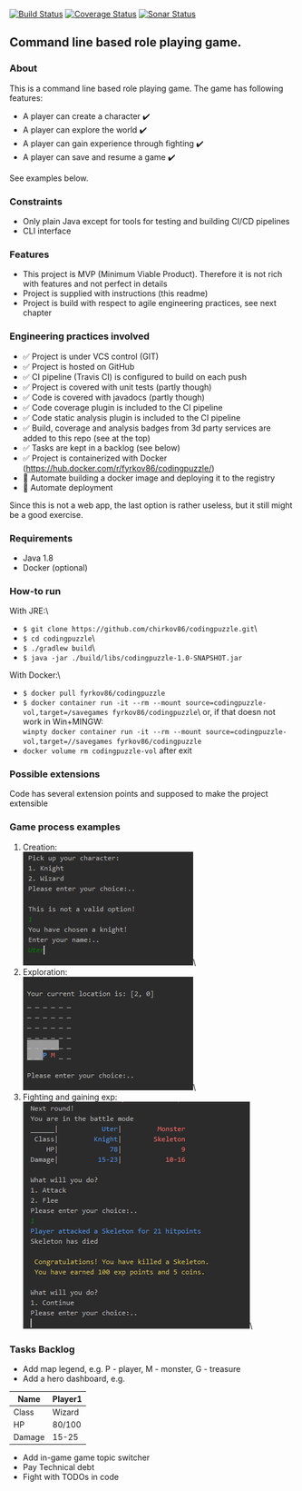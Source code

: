[![Build Status](https://travis-ci.org/chirkov86/codingpuzzle.svg?branch=master)](https://travis-ci.org/chirkov86/codingpuzzle)
[![Coverage Status](https://codecov.io/gh/chirkov86/codingpuzzle/branch/master/graph/badge.svg)](https://codecov.io/gh/chirkov86/codingpuzzle)
[![Sonar Status](https://sonarcloud.io/api/project_badges/measure?project=chirkov86_codingpuzzle&metric=alert_status)](https://sonarcloud.io/dashboard?id=chirkov86_codingpuzzle)

## Command line based role playing game.

### About
This is a command line based role playing game.
The game has following features:
- A player can create a character :heavy_check_mark:
- A player can explore the world :heavy_check_mark:
- A player can gain experience through fighting :heavy_check_mark:
- A player can save and resume a game :heavy_check_mark:

See examples below.

### Constraints
- Only plain Java except for tools for testing and building CI/CD pipelines
- CLI interface

### Features
- This project is MVP (Minimum Viable Product). Therefore it is not rich with features and not perfect in details
- Project is supplied with instructions (this readme) 
- Project is build with respect to agile engineering practices, see next chapter

### Engineering practices involved
- :white_check_mark: Project is under VCS control (GIT)
- :white_check_mark: Project is hosted on GitHub
- :white_check_mark: CI pipeline (Travis CI) is configured to build on each push
- :white_check_mark: Project is covered with unit tests (partly though)
- :white_check_mark: Code is covered with javadocs (partly though)
- :white_check_mark: Code coverage plugin is included to the CI pipeline
- :white_check_mark: Code static analysis plugin is included to the CI pipeline
- :white_check_mark: Build, coverage and analysis badges from 3d party services are added to this repo (see at the top)
- :white_check_mark: Tasks are kept in a backlog (see below)
- :white_check_mark: Project is containerized with Docker (https://hub.docker.com/r/fyrkov86/codingpuzzle/)
- :black_square_button: Automate building a docker image and deploying it to the registry
- :black_square_button: Automate deployment

Since this is not a web app, the last option is rather useless, but it still might be a good exercise.

### Requirements
- Java 1.8
- Docker (optional)

### How-to run
With JRE:\
- `$ git clone https://github.com/chirkov86/codingpuzzle.git`\
- `$ cd codingpuzzle`\
- `$ ./gradlew build`\
- `$ java -jar ./build/libs/codingpuzzle-1.0-SNAPSHOT.jar`

With Docker:\
- `$ docker pull fyrkov86/codingpuzzle`
- `$ docker container run -it --rm --mount source=codingpuzzle-vol,target=/savegames fyrkov86/codingpuzzle`\ 
or, if that doesn not work in Win+MINGW:\
`winpty docker container run -it --rm --mount source=codingpuzzle-vol,target=//savegames fyrkov86/codingpuzzle`
- `docker volume rm codingpuzzle-vol` after exit

### Possible extensions
Code has several extension points and supposed to make the project extensible

### Game process examples 
1. Creation:\
![Creation](images/Creation.png)\
2. Exploration:\
![Creation](images/Exploration.png)\
3. Fighting and gaining exp:\
![Creation](images/Fighting.png)\

### Tasks Backlog
- Add map legend, e.g. P - player, M - monster, G - treasure
- Add a hero dashboard, e.g.

Name | Player1
------------ | -------------
Class | Wizard
HP | 80/100
Damage | 15-25

- Add in-game game topic switcher
- Pay Technical debt
- Fight with TODOs in code

